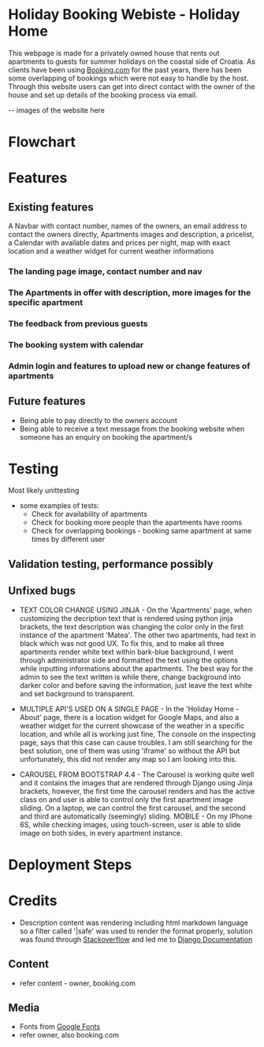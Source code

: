 # Holiday Booking Webiste - Holiday Home

This webpage is made for a privately owned house that rents out apartments to guests for summer holidays on the coastal side of Croatia. As clients have been using [Booking.com](https://www.booking.com/) for the past years, there has been some overlapping of bookings which were not easy to handle by the host. Through this website users can get into direct contact with the owner of the house and set up details of the booking process via email.

-- images of the website here

# Flowchart

# Features

## Existing features

A Navbar with contact number, names of the owners, an email address to contact the owners directly, Apartments images and description, a pricelist, a Calendar with available dates and prices per night, map with exact location and a weather widget for current weather informations
### The landing page image, contact number and nav

### The Apartments in offer with description, more images for the specific apartment

### The feedback from previous guests

### The booking system with calendar

### Admin login and features to upload new or change features of apartments

## Future features

* Being able to pay directly to the owners account
* Being able to receive a text message from the booking website when someone has an enquiry on booking the apartment/s


# Testing 

Most likely unittesting

- some examples of tests:
    - Check for availability of apartments
    - Check for booking more people than the apartments have rooms
    - Check for overlapping bookings - booking same apartment at same times by different user

## Validation testing, performance possibly

## Unfixed bugs

- TEXT COLOR CHANGE USING JINJA - On the 'Apartments' page, when customizing the decription text that is rendered using python jinja brackets, the text description was changing the color only in the first instance of the apartment 'Matea'. The other two apartments, had text in black which was not good UX. To fix this, and to make all three apartments render white text within bark-blue background, I went through administrator side and formatted the text using the options while inputting informations about the apartments. The best way for the admin to see the text written is while there, change background into darker color and before saving the information, just leave the text white and set background to transparent.

- MULTIPLE API'S USED ON A SINGLE PAGE - In the 'Holiday Home - About' page, there is a location widget for Google Maps, and also a weather widget for the current showcase of the weather in a specific location, and while all is working just fine, The console on the inspecting page, says that this case can cause troubles. I am still searching for the best solution, one of them was using 'iframe' so without the API but unfortunately, this did not render any map so I am looking into this.

- CAROUSEL FROM BOOTSTRAP 4.4 - The Carousel is working quite well and it contains the images that are rendered through Django using Jinja brackets, however, the first time the carousel renders and has the active class on and user is able to control only the first apartment image sliding. On a laptop, we can control the first carousel, and the second and third are automatically (seemingly) sliding. MOBILE - On my IPhone 6S, while checking images, using touch-screen, user is able to slide image on both sides, in every apartment instance.

# Deployment Steps

# Credits

- Description content was rendering including html markdown language so a filter called '|safe' was used to render the format properly, solution was found through [Stackoverflow](www.stackoverflow.com) and led me to [Django Documentation](https://docs.djangoproject.com/en/dev/ref/templates/builtins/?from=olddocs#safe)
## Content

- refer content - owner, booking.com

## Media

- Fonts from [Google Fonts](https://fonts.google.com/)
- refer owner, also booking.com
















